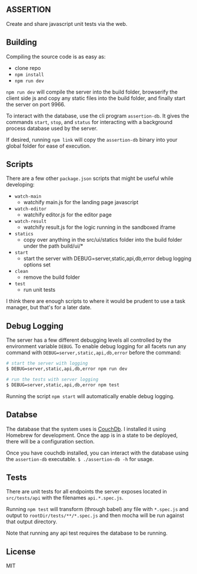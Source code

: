 ASSERTION
---------

Create and share javascript unit tests via the web. 

Building
--------

Compiling the source code is as easy as:

- clone repo
- `npm install`
- `npm run dev`

`npm run dev` will compile the server into the build folder, browserify the client side js and copy any static files into the build folder, and finally start the server on port 9966.

To interact with the database, use the cli program `assertion-db`. It gives the commands `start`, `stop`, and `status` for interacting with a background process database used by the server.

If desired, running `npm link` will copy the `assertion-db` binary into your global folder for ease of execution.

Scripts
-------

There are a few other `package.json` scripts that might be useful while developing:

- `watch-main`
  - watchify main.js for the landing page javascript
- `watch-editor`
  - watchify editor.js for the editor page
- `watch-result`
  - watchify result.js for the logic running in the sandboxed iframe
- `statics`
  - copy over anything in the src/ui/statics folder into the build folder under the path build/ui/*
- `start`
  - start the server with DEBUG=server,static,api,db,error debug logging options set
- `clean`
  - remove the build folder
- `test`
  - run unit tests

I think there are enough scripts to where it would be prudent to use a task manager, but that's for a later date.

Debug Logging
-------------

The server has a few different debugging levels all controlled by the environment variable `DEBUG`. To enable debug logging for all facets run any command with `DEBUG=server,static,api,db,error` before the command:

```bash
# start the server with logging
$ DEBUG=server,static,api,db,error npm run dev

# run the tests with server logging
$ DEBUG=server,static,api,db,error npm test
```

Running the script `npm start` will automatically enable debug logging.

Databse
-------

The database that the system uses is [CouchDb](http://couchdb.apache.org/). I installed it using Homebrew for development. Once the app is in a state to be deployed, there will be a configuration section. 

Once you have couchdb installed, you can interact with the database using the `assertion-db` executable. `$ ./assertion-db -h` for usage.

Tests
-----

There are unit tests for all endpoints the server exposes located in `src/tests/api` with the filenames `api.*.spec.js`.

Running `npm test` will transform (through babel) any file with `*.spec.js` and output to `rootDir/tests/**/*.spec.js` and then mocha will be run against that output directory.

Note that running any api test requires the database to be running.

License
-------

MIT